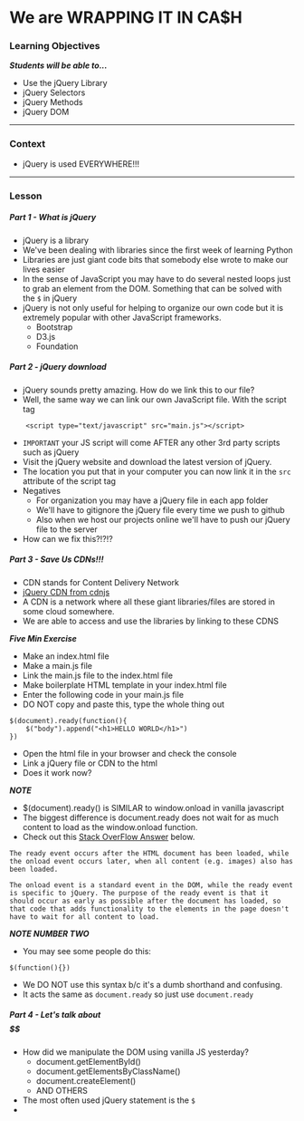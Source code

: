 # We are WRAPPING IT IN CA$H

### Learning Objectives
***Students will be able to...***

* Use the jQuery Library
* jQuery Selectors
* jQuery Methods
* jQuery DOM

---

### Context

* jQuery is used EVERYWHERE!!!

---

### Lesson

##### Part 1 - What is jQuery

* jQuery is a library
* We've been dealing with libraries since the first week of learning Python
* Libraries are just giant code bits that somebody else wrote to make our lives easier
* In the sense of JavaScript you may have to do several nested loops just to grab an element from the DOM. Something that can be solved with the `$` in jQuery
* jQuery is not only useful for helping to organize our own code but it is extremely popular with other JavaScript frameworks.
	* Bootstrap
	* D3.js
	* Foundation

##### Part 2 - jQuery download

* jQuery sounds pretty amazing. How do we link this to our file? 
* Well, the same way we can link our own JavaScript file. With the script tag

```
	<script type="text/javascript" src="main.js"></script>
```
* `IMPORTANT` your JS script will come AFTER any other 3rd party scripts such as jQuery
* Visit the jQuery website and download the latest version of jQuery.
* The location you put that in your computer you can now link it in the `src` attribute of the script tag
* Negatives
	* For organization you may have a jQuery file in each app folder
	* We'll have to gitignore the jQuery file every time we push to github
	* Also when we host our projects online we'll have to push our jQuery file to the server
* How can we fix this?!?!? 

##### Part 3 - Save Us CDNs!!!

* CDN stands for Content Delivery Network
* [jQuery CDN from cdnjs](https://cdnjs.com/libraries/jquery/)
* A CDN is a network where all these giant libraries/files are stored in some cloud somewhere. 
* We are able to access and use the libraries by linking to these CDNS

***Five Min Exercise***

* Make an index.html file
* Make a main.js file
* Link the main.js file to the index.html file
* Make boilerplate HTML template in your index.html file
* Enter the following code in your main.js file
* DO NOT copy and paste this, type the whole thing out

```
$(document).ready(function(){
	$("body").append("<h1>HELLO WORLD</h1>")
})
```
* Open the html file in your browser and check the console
* Link a jQuery file or CDN to the html
* Does it work now?

***NOTE***

* $(document).ready() is SIMILAR to window.onload in vanilla javascript
* The biggest difference is document.ready does not wait for as much content to load as the window.onload function.
* Check out this [Stack OverFlow Answer](http://stackoverflow.com/questions/3698200/window-onload-vs-document-ready) below.

```
The ready event occurs after the HTML document has been loaded, while the onload event occurs later, when all content (e.g. images) also has been loaded.

The onload event is a standard event in the DOM, while the ready event is specific to jQuery. The purpose of the ready event is that it should occur as early as possible after the document has loaded, so that code that adds functionality to the elements in the page doesn't have to wait for all content to load.
```

***NOTE NUMBER TWO***

* You may see some people do this:

```
$(function(){})
```
* We DO NOT use this syntax b/c it's a dumb shorthand and confusing. 
* It acts the same as `document.ready` so just use `document.ready`

##### Part 4 - Let's talk about $$$$$$

* How did we manipulate the DOM using vanilla JS yesterday?
	* document.getElementById()
	* document.getElementsByClassName()
	* document.createElement()
	* AND OTHERS
* The most often used jQuery statement is the `$`
* 


















